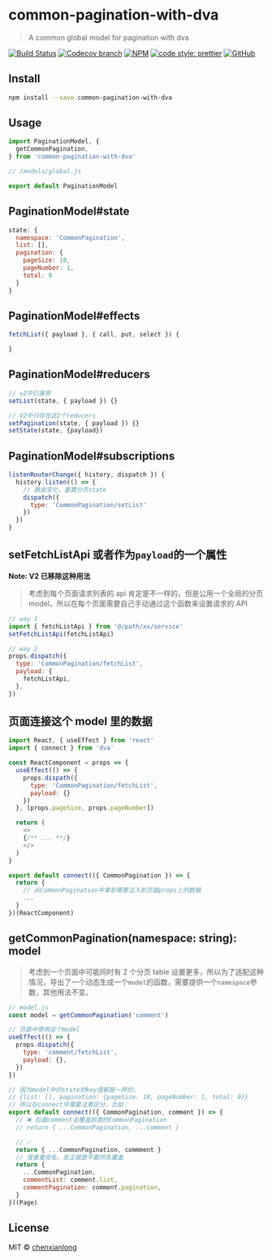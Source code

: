 # common-pagination-with-dva

> A common global model for pagination with dva

[![Build Status](https://img.shields.io/travis/chenxianlong/common-pagination-with-dva/master.svg)](https://travis-ci.org/chenxianlong/common-pagination-with-dva)
[![Codecov branch](https://img.shields.io/codecov/c/github/chenxianlong/common-pagination-with-dva/master.svg)](https://codecov.io/gh/chenxianlong/common-pagination-with-dva)
[![NPM](https://img.shields.io/npm/v/common-pagination-with-dva.svg)](https://www.npmjs.com/package/common-pagination-with-dva)
[![code style: prettier](https://img.shields.io/badge/code_style-prettier-ff69b4.svg?style=flat-square)](https://github.com/prettier/prettier)
[![GitHub](https://img.shields.io/github/license/mashape/apistatus.svg)](https://opensource.org/licenses/MIT)

## Install

```bash
npm install --save common-pagination-with-dva
```

## Usage

```js
import PaginationModel, {
  getCommonPagination,
} from 'common-pagination-with-dva'

// /models/global.js

export default PaginationModel
```

## PaginationModel#state

```js
state: {
  namespace: 'CommonPagination',
  list: [],
  pagination: {
    pageSize: 10,
    pageNumber: 1,
    total: 0
  }
}
```

## PaginationModel#effects

```js
fetchList({ payload }, { call, put, select }) {

}
```

## PaginationModel#reducers

```js
// v2中已废弃
setList(state, { payload }) {}

// V2中只存在这2个reducers
setPagination(state, { payload }) {}
setState(state, {payload})
```

## PaginationModel#subscriptions

```js
listenRouterChange({ history, dispatch }) {
  history.listen(() => {
    // 路由变化，重置分页state
    dispatch({
      type: 'CommonPagination/setList'
    })
  })
}
```

## setFetchListApi 或者作为`payload`的一个属性

**Note: V2 已移除这种用法**

> 考虑到每个页面请求列表的 api 肯定是不一样的，但是公用一个全局的分页 model，所以在每个页面需要自己手动通过这个函数来设置请求的 API

```js
// way 1
import { fetchListApi } from '@/path/xx/service'
setFetchListApi(fetchListApi)

// way 2
props.dispatch({
  type: 'CommonPagination/fetchList',
  payload: {
    fetchListApi,
  },
})
```

## 页面连接这个 model 里的数据

```js
import React, { useEffect } from 'react'
import { connect } from 'dva'

const ReactComponent = props => {
  useEffect(() => {
    props.dispath({
      type: 'CommonPagination/fetchList',
      payload: {}
    })
  }, [props.pageSize, props.pageNumber])

  return (
    <>
    {/** ... **/}
    </>
  )
}

export default connect(({ CommonPagination }) => {
  return {
    // 从CommonPagination中拿到需要注入到页面props上的数据
    ...
  }
})(ReactComponent)
```

## getCommonPagination(namespace: string): model

> 考虑到一个页面中可能同时有 2 个分页 table 设置更多，所以为了适配这种情况，导出了一个动态生成一个`model`的函数，需要提供一个`namespace`参数，其他用法不变。

```js
// model.js
const model = getCommonPagination('comment')

// 页面中使用这个model
useEffect(() => {
  props.dispatch({
    type: 'comment/fetchList',
    payload: {},
  })
})

// 因为model中的state的key值都是一样的，
// {list: [], pagination: {pageSize: 10, pageNumber: 1, total: 0}}
// 所以在connect中需要注意区分，比如：
export default connect(({ CommonPagination, comment }) => {
  // ❌ 后面comment会覆盖前面的CommonPagination
  // return { ...CommonPagination, ...comment }

  // ✅
  return { ...CommonPagination, commment }
  // 或者重命名，反正就是不要同名覆盖
  return {
    ...CommonPagination,
    commentList: comment.list,
    commentPagination: comment.pagination,
  }
})(Page)
```

## License

MIT © [chenxianlong](https://github.com/chenxianlong)
